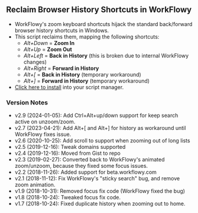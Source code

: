 ## Reclaim Browser History Shortcuts in WorkFlowy
* WorkFlowy's zoom keyboard shortcuts hijack the standard back/forward browser history shortcuts in Windows.
* This script reclaims them, mapping the following shortcuts:
  * _Alt+Down_  = **Zoom In** 
  * _Alt+Up_    = **Zoom Out** 
  * _Alt+Left_  = **Back in History** (this is broken due to internal WorkFlowy changes)
  * _Alt+Right_ = **Forward in History** 
  * _Alt+\[_  = **Back in History** (temporary workaround)
  * _Alt+\]_ = **Forward in History** (temporary workaround)
* [Click here to install](https://github.com/rawbytz/reclaim-chrome-history/raw/master/reclaimChromeHistory.user.js) into your script manager.
### Version Notes
- v2.9 (2024-01-05): Add Ctrl+Alt+up/down support for keep search active on unzoom/zoom.
- v2.7 (2023-04-21): Add Alt+\[ and Alt+\] for history as workaround until WorkFlowy fixes issue.
- v2.6 (2020-10-25): Add scroll to support when zooming out of long lists
- v2.5 (2019-12-16): Tweak domains supported
- v2.4 (2019-12-16): Moved from Gist to repo
- v2.3 (2019-02-27): Converted back to WorkFlowy's animated zoom/unzoom, because they fixed some focus issues.
- v2.2 (2018-11-26): Added support for beta.workflowy.com
- v2.1 (2018-11-12): Fix WorkFlowy's "sticky search" bug, and remove zoom animation.
- v1.9 (2018-10-31): Removed focus fix code (WorkFlowy fixed the bug)
- v1.8 (2018-10-24): Tweaked focus fix code.
- v1.7 (2018-10-24): Fixed duplicate history when zooming out to home.